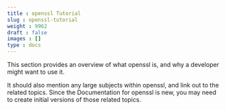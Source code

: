```yaml
---
title : openssl Tutorial
slug : openssl-tutorial
weight : 9962
draft : false
images : []
type : docs
---
```


This section provides an overview of what openssl is, and why a developer might want to use it.

It should also mention any large subjects within openssl, and link out to the related topics.  Since the Documentation for openssl is new, you may need to create initial versions of those related topics.

